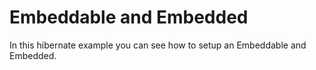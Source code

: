 # Embeddable and Embedded

In this hibernate example you can see how to setup an Embeddable and Embedded.
